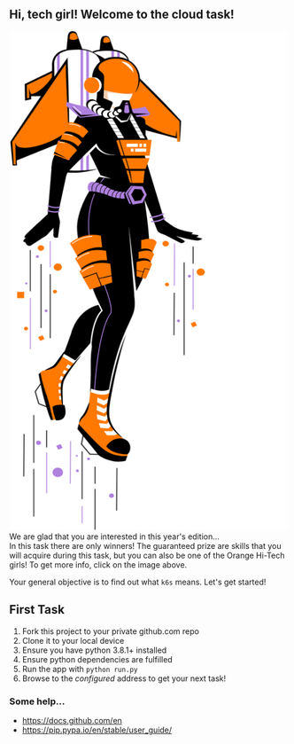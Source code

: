 ## Hi, tech girl! Welcome to the cloud task!
<div align="center">
  <a href="https://hitechgirl.pl">
    <img src="k6s/static/images/woman.png" alt="Logo" width="500" height="900">
  </a>
</div>
We are glad that you are interested in this year's edition... <br/>
In this task there are only winners! The guaranteed prize are skills that you will acquire during this task, 
but you can also be one of the Orange Hi-Tech girls! To get more info, click on the image above.

Your general objective is to find out what `k6s` means. Let's get started! <br/>

## First Task
1. Fork this project to your private github.com repo
2. Clone it to your local device
3. Ensure you have python 3.8.1+ installed
4. Ensure python dependencies are fulfilled
5. Run the app with `python run.py`
6. Browse to the _configured_ address to get your next task!

### Some help...
* https://docs.github.com/en
* https://pip.pypa.io/en/stable/user_guide/
